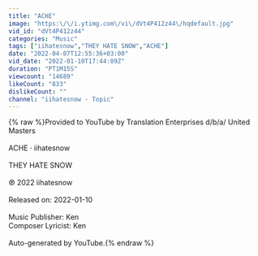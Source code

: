```yaml
---
title: "ACHE"
image: "https:\/\/i.ytimg.com\/vi\/dVt4P412z44\/hqdefault.jpg"
vid_id: "dVt4P412z44"
categories: "Music"
tags: ["iihatesnow","THEY HATE SNOW","ACHE"]
date: "2022-04-07T12:55:36+03:00"
vid_date: "2022-01-10T17:44:09Z"
duration: "PT1M15S"
viewcount: "14689"
likeCount: "833"
dislikeCount: ""
channel: "iihatesnow - Topic"
---
```

{% raw %}Provided to YouTube by Translation Enterprises d/b/a/ United Masters<br /><br />ACHE · iihatesnow<br /><br />THEY HATE SNOW<br /><br />℗ 2022 iihatesnow<br /><br />Released on: 2022-01-10<br /><br />Music  Publisher: Ken<br />Composer  Lyricist: Ken<br /><br />Auto-generated by YouTube.{% endraw %}

